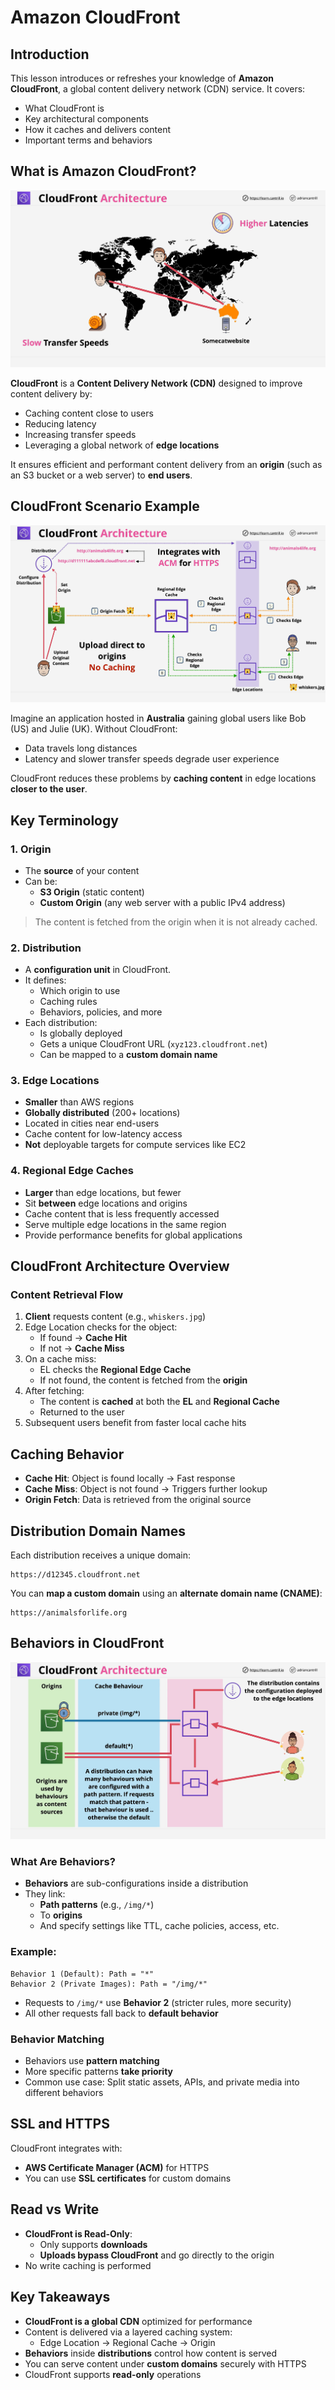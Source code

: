 # Amazon CloudFront

## Introduction

This lesson introduces or refreshes your knowledge of **Amazon CloudFront**, a global content delivery network (CDN) service. It covers:

- What CloudFront is
- Key architectural components
- How it caches and delivers content
- Important terms and behaviors

## What is Amazon CloudFront?

![alt text](image.png)

**CloudFront** is a **Content Delivery Network (CDN)** designed to improve content delivery by:

- Caching content close to users
- Reducing latency
- Increasing transfer speeds
- Leveraging a global network of **edge locations**

It ensures efficient and performant content delivery from an **origin** (such as an S3 bucket or a web server) to **end users**.

## CloudFront Scenario Example

![alt text](image-1.png)

Imagine an application hosted in **Australia** gaining global users like Bob (US) and Julie (UK). Without CloudFront:

- Data travels long distances
- Latency and slower transfer speeds degrade user experience

CloudFront reduces these problems by **caching content** in edge locations **closer to the user**.

## Key Terminology

### 1. **Origin**

- The **source** of your content
- Can be:
  - **S3 Origin** (static content)
  - **Custom Origin** (any web server with a public IPv4 address)

> The content is fetched from the origin when it is not already cached.

### 2. **Distribution**

- A **configuration unit** in CloudFront.
- It defines:
  - Which origin to use
  - Caching rules
  - Behaviors, policies, and more
- Each distribution:
  - Is globally deployed
  - Gets a unique CloudFront URL (`xyz123.cloudfront.net`)
  - Can be mapped to a **custom domain name**

### 3. **Edge Locations**

- **Smaller** than AWS regions
- **Globally distributed** (200+ locations)
- Located in cities near end-users
- Cache content for low-latency access
- **Not** deployable targets for compute services like EC2

### 4. **Regional Edge Caches**

- **Larger** than edge locations, but fewer
- Sit **between** edge locations and origins
- Cache content that is less frequently accessed
- Serve multiple edge locations in the same region
- Provide performance benefits for global applications

## CloudFront Architecture Overview

### Content Retrieval Flow

1. **Client** requests content (e.g., `whiskers.jpg`)
2. Edge Location checks for the object:
   - If found → **Cache Hit**
   - If not → **Cache Miss**
3. On a cache miss:
   - EL checks the **Regional Edge Cache**
   - If not found, the content is fetched from the **origin**
4. After fetching:
   - The content is **cached** at both the **EL** and **Regional Cache**
   - Returned to the user
5. Subsequent users benefit from faster local cache hits

## Caching Behavior

- **Cache Hit**: Object is found locally → Fast response
- **Cache Miss**: Object is not found → Triggers further lookup
- **Origin Fetch**: Data is retrieved from the original source

## Distribution Domain Names

Each distribution receives a unique domain:

```
https://d12345.cloudfront.net
```

You can **map a custom domain** using an **alternate domain name (CNAME)**:

```
https://animalsforlife.org
```

## Behaviors in CloudFront

![alt text](image-2.png)

### What Are Behaviors?

- **Behaviors** are sub-configurations inside a distribution
- They link:
  - **Path patterns** (e.g., `/img/*`)
  - To **origins**
  - And specify settings like TTL, cache policies, access, etc.

### Example:

```text
Behavior 1 (Default): Path = "*"
Behavior 2 (Private Images): Path = "/img/*"
```

- Requests to `/img/*` use **Behavior 2** (stricter rules, more security)
- All other requests fall back to **default behavior**

### Behavior Matching

- Behaviors use **pattern matching**
- More specific patterns **take priority**
- Common use case: Split static assets, APIs, and private media into different behaviors

## SSL and HTTPS

CloudFront integrates with:

- **AWS Certificate Manager (ACM)** for HTTPS
- You can use **SSL certificates** for custom domains

## Read vs Write

- **CloudFront is Read-Only**:
  - Only supports **downloads**
  - **Uploads bypass CloudFront** and go directly to the origin
- No write caching is performed

## Key Takeaways

- **CloudFront is a global CDN** optimized for performance
- Content is delivered via a layered caching system:
  - Edge Location → Regional Cache → Origin
- **Behaviors** inside **distributions** control how content is served
- You can serve content under **custom domains** securely with HTTPS
- CloudFront supports **read-only** operations
